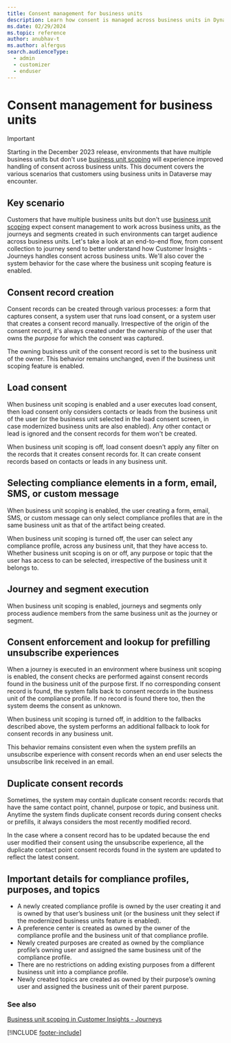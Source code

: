 ```yaml
---
title: Consent management for business units
description: Learn how consent is managed across business units in Dynamics 365 Customer Insights - Journeys.
ms.date: 02/29/2024
ms.topic: reference
author: anubhav-t
ms.author: alfergus
search.audienceType: 
  - admin
  - customizer
  - enduser
---
```


# Consent management for business units

> [!IMPORTANT]
> Starting in the December 2023 release, environments that have multiple business units but don't use [business unit scoping](real-time-marketing-business-units.md#enabling-business-unit-scopes-in-customer-insights---journeys) will experience improved handling of consent across business units. This document covers the various scenarios that customers using business units in Dataverse may encounter.

## Key scenario

Customers that have multiple business units but don't use [business unit scoping](real-time-marketing-business-units.md#enabling-business-unit-scopes-in-customer-insights---journeys) expect consent management to work across business units, as the journeys and segments created in such environments can target audience across business units. Let's take a look at an end-to-end flow, from consent collection to journey send to better understand how Customer Insights - Journeys handles consent across business units. We'll also cover the system behavior for the case where the business unit scoping feature is enabled.

## Consent record creation

Consent records can be created through various processes: a form that captures consent, a system user that runs load consent, or a system user that creates a consent record manually. Irrespective of the origin of the consent record, it's always created under the ownership of the user that owns the *purpose* for which the consent was captured.

The owning business unit of the consent record is set to the business unit of the owner. This behavior remains unchanged, even if the business unit scoping feature is enabled.

## Load consent

When business unit scoping is enabled and a user executes load consent, then load consent only considers contacts or leads from the business unit of the user (or the business unit selected in the load consent screen, in case modernized business units are also enabled). Any other contact or lead is ignored and the consent records for them won't be created.  

When business unit scoping is off, load consent doesn't apply any filter on the records that it creates consent records for. It can create consent records based on contacts or leads in any business unit.

## Selecting compliance elements in a form, email, SMS, or custom message  

When business unit scoping is enabled, the user creating a form, email, SMS, or custom message can only select compliance profiles that are in the same business unit as that of the artifact being created.  

When business unit scoping is turned off, the user can select any compliance profile, across any business unit, that they have access to.  
Whether business unit scoping is on or off, any purpose or topic that the user has access to can be selected, irrespective of the business unit it belongs to.

## Journey and segment execution  

When business unit scoping is enabled, journeys and segments only process audience members from the same business unit as the journey or segment.  

## Consent enforcement and lookup for prefilling unsubscribe experiences  

When a journey is executed in an environment where business unit scoping is enabled, the consent checks are performed against consent records found in the business unit of the purpose first. If no corresponding consent record is found, the system falls back to consent records in the business unit of the compliance profile. If no record is found there too, then the system deems the consent as unknown.

When business unit scoping is turned off, in addition to the fallbacks described above, the system performs an additional fallback to look for consent records in any business unit.

This behavior remains consistent even when the system prefills an unsubscribe experience with consent records when an end user selects the unsubscribe link received in an email.  

## Duplicate consent records  

Sometimes, the system may contain duplicate consent records: records that have the same contact point, channel, purpose or topic, and business unit.  
Anytime the system finds duplicate consent records during consent checks or prefills, it always considers the most recently modified record.  

In the case where a consent record has to be updated because the end user modified their consent using the unsubscribe experience, all the duplicate contact point consent records found in the system are updated to reflect the latest consent.  

## Important details for compliance profiles, purposes, and topics  

- A newly created compliance profile is owned by the user creating it and is owned by that user’s business unit (or the business unit they select if the modernized business units feature is enabled).
- A preference center is created as owned by the owner of the compliance profile and the business unit of that compliance profile.
- Newly created purposes are created as owned by the compliance profile’s owning user and assigned the same business unit of the compliance profile.
- There are no restrictions on adding existing purposes from a different business unit into a compliance profile.
- Newly created topics are created as owned by their purpose’s owning user and assigned the business unit of their parent purpose.  

### See also

[Business unit scoping in Customer Insights - Journeys](real-time-marketing-business-units.md)

[!INCLUDE [footer-include](./includes/footer-banner.md)]